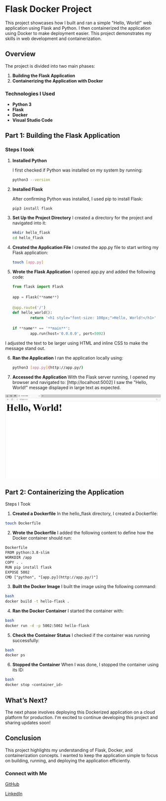 # Flask Docker Project

This project showcases how I built and ran a simple "Hello, World!" web application using Flask and Python. I then containerized the application using Docker to make deployment easier. This project demonstrates my skills in web development and containerization.

## Overview

The project is divided into two main phases:

1. **Building the Flask Application**
2. **Containerizing the Application with Docker**

### Technologies I Used

- **Python 3**
- **Flask**
- **Docker**
- **Visual Studio Code**

## Part 1: Building the Flask Application

### Steps I took

1. **Installed Python**
    
   I first checked if Python was installed on my system by running:
    
    ```bash
    python3 --version
    
    ```
    
2. **Installed Flask**
    
    After confirming Python was installed, I used pip to install Flask:
    
    ```bash
    pip3 install flask
    
    ```
    
3. **Set Up the Project Directory**
I created a directory for the project and navigated into it:
    
    ```bash
    mkdir hello_flask
    cd hello_flask
    ```
    
4. **Created the Application File**
I created the app.py file to start writing my Flask application:
    
    ```bash
    touch [app.py]
    ```
    
5. **Wrote the Flask Application**
I opened app.py and added the following code:
    
    ```python
    from flask import Flask
    
    app = Flask(**name**)
    
    @app.route('/')
    def hello_world():
    		return '<h1 style="font-size: 100px;">Hello, World!</h1>'
    		
    if **name** == '**main**':
    		app.run(host='0.0.0.0', port=5002)
    
    ```
I adjusted the text to be larger using HTML and inline CSS to make the message stand out.

6. **Ran the Application**
I ran the application locally using:
    
    ```bash
    python3 [app.py](http://app.py/)
    ```
    
7. **Accessed the Application**
With the Flask server running, I opened my browser and navigated to:
[http://localhost:5002]
I saw the "Hello, World!" message displayed in large text as expected.


![Hello-world-picture](my-first-web-application.PNG.png)



## Part 2: Containerizing the Application

Steps I Took
1. **Created a Dockerfile**
In the hello_flask directory, I created a Dockerfile:

```bash
touch Dockerfile
```

2. **Wrote the Dockerfile**
I added the following content to define how the Docker container should run:

```docker
Dockerfile
FROM python:3.8-slim
WORKDIR /app
COPY . .
RUN pip install flask
EXPOSE 5002
CMD ["python", "[app.py](http://app.py/)"]
```

3. **Built the Docker Image**
I built the image using the following command:

```bash
bash
docker build -t hello-flask .
```

4. **Ran the Docker Container**
I started the container with:

```bash
bash
docker run -d -p 5002:5002 hello-flask
```

5. **Check the Container Status**
I checked if the container was running successfully:

```bash
bash
docker ps
```

6. **Stopped the Container**
When I was done, I stopped the container using its ID:

```bash
bash
docker stop <container_id>
```

## What’s Next?
The next phase involves deploying this Dockerized application on a cloud platform for production. I'm excited to continue developing this project and sharing updates soon!

## Conclusion
This project highlights my understanding of Flask, Docker, and containerization concepts. I wanted to keep the application simple to focus on building, running, and deploying the application efficiently.

### Connect with Me
[GitHub](https://github.com/ABDIRAHMAN-I)     

[LinkedIn](https://www.linkedin.com/in/abdirahman-ismail/)

